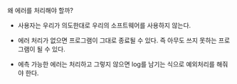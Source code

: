 왜 에러를 처리해야 할까?

- 사용자는 우리가 의도한대로 우리의 소프트웨어를 사용하지 않는다.
- 에러 처리가 없으면 프로그램이 그대로 종료될 수 있다. 즉 아무도 쓰지 못하는 프로그램이 될 수 있다.

- 에측 가능한 에러는 처리하고 그렇지 않으면 log를 남기는 식으로 예외처리를 해줘야 한다.